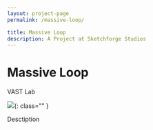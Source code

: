 ```yaml
---
layout: project-page
permalink: /massive-loop/

title: Massive Loop
description: A Project at Sketchforge Studios
---
```


# Massive Loop
VAST Lab

![](/img/image.png){: class="" }

Desctiption

